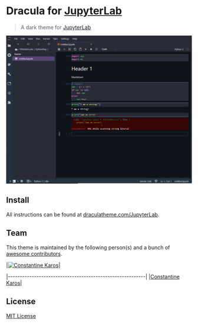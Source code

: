 # Dracula for [JupyterLab](https://jupyter.org/)

> A dark theme for [JupyterLab](https://jupyter.org/)

![Screenshot](./screenshot.png)

## Install

All instructions can be found at [draculatheme.com/JupyterLab](https://draculatheme.com/JupyterLab).

## Team

This theme is maintained by the following person(s) and a bunch of [awesome contributors](https://github.com/dracula/JupyterLab/graphs/contributors).


|[![Constantine Karos](https://avatars1.githubusercontent.com/u/36245370?s=460&v=4)](https://github.com/karosc)|

|----------------------------------------------------------|
|[Constantine Karos](https://github.com/karosc)|

## License

[MIT License](./LICENSE)